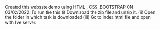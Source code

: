 Created this websste demo using HTML , CSS ,BOOTSTRAP ON 03/02/2022.
To run the this
(i) Downlaoad the zip file and unzip it.
(ii) Open the folder in which task is downloaded
(iii) Go to index.html file and open with live server.
